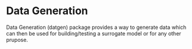 # Data Generation
Data Generation (datgen) package provides a way to generate data which can then be used for building/testing a surrogate model or for any other prupose.
